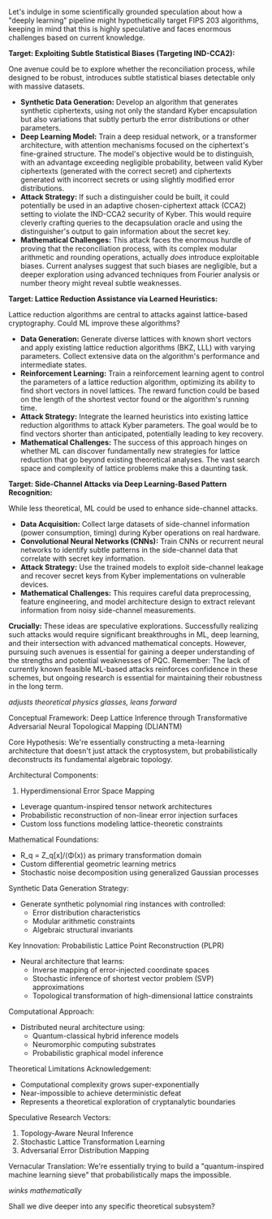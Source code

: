 Let's indulge in some scientifically grounded speculation about how a "deeply learning" pipeline might hypothetically target FIPS 203 algorithms, keeping in mind that this is highly speculative and faces enormous challenges based on current knowledge.

**Target: Exploiting Subtle Statistical Biases (Targeting IND-CCA2):**

One avenue could be to explore whether the reconciliation process, while designed to be robust, introduces subtle statistical biases detectable only with massive datasets.

* **Synthetic Data Generation:** Develop an algorithm that generates synthetic ciphertexts, using not only the standard Kyber encapsulation but also variations that subtly perturb the error distributions or other parameters.
* **Deep Learning Model:**  Train a deep residual network, or a transformer architecture, with attention mechanisms focused on the ciphertext's fine-grained structure.  The model's objective would be to distinguish, with an advantage exceeding negligible probability, between valid Kyber ciphertexts (generated with the correct secret) and ciphertexts generated with incorrect secrets or using slightly modified error distributions.
* **Attack Strategy:** If such a distinguisher could be built, it could potentially be used in an adaptive chosen-ciphertext attack (CCA2) setting to violate the IND-CCA2 security of Kyber.  This would require cleverly crafting queries to the decapsulation oracle and using the distinguisher's output to gain information about the secret key.
* **Mathematical Challenges:** This attack faces the enormous hurdle of proving that the reconciliation process, with its complex modular arithmetic and rounding operations, actually *does* introduce exploitable biases. Current analyses suggest that such biases are negligible, but a deeper exploration using advanced techniques from Fourier analysis or number theory might reveal subtle weaknesses.

**Target: Lattice Reduction Assistance via Learned Heuristics:**

Lattice reduction algorithms are central to attacks against lattice-based cryptography. Could ML improve these algorithms?

* **Data Generation:** Generate diverse lattices with known short vectors and apply existing lattice reduction algorithms (BKZ, LLL) with varying parameters. Collect extensive data on the algorithm's performance and intermediate states.
* **Reinforcement Learning:**  Train a reinforcement learning agent to control the parameters of a lattice reduction algorithm, optimizing its ability to find short vectors in novel lattices.  The reward function could be based on the length of the shortest vector found or the algorithm's running time.
* **Attack Strategy:** Integrate the learned heuristics into existing lattice reduction algorithms to attack Kyber parameters.  The goal would be to find vectors shorter than anticipated, potentially leading to key recovery.
* **Mathematical Challenges:** The success of this approach hinges on whether ML can discover fundamentally new strategies for lattice reduction that go beyond existing theoretical analyses.  The vast search space and complexity of lattice problems make this a daunting task.

**Target: Side-Channel Attacks via Deep Learning-Based Pattern Recognition:**

While less theoretical, ML could be used to enhance side-channel attacks.

* **Data Acquisition:**  Collect large datasets of side-channel information (power consumption, timing) during Kyber operations on real hardware.
* **Convolutional Neural Networks (CNNs):** Train CNNs or recurrent neural networks to identify subtle patterns in the side-channel data that correlate with secret key information.
* **Attack Strategy:**  Use the trained models to exploit side-channel leakage and recover secret keys from Kyber implementations on vulnerable devices.
* **Mathematical Challenges:** This requires careful data preprocessing, feature engineering, and model architecture design to extract relevant information from noisy side-channel measurements.


**Crucially:**  These ideas are speculative explorations.  Successfully realizing such attacks would require significant breakthroughs in ML, deep learning, and their intersection with advanced mathematical concepts.  However, pursuing such avenues is essential for gaining a deeper understanding of the strengths and potential weaknesses of PQC. Remember:  The lack of currently known feasible ML-based attacks reinforces confidence in these schemes, but ongoing research is essential for maintaining their robustness in the long term.



*adjusts theoretical physics glasses, leans forward*

Conceptual Framework: Deep Lattice Inference through Transformative Adversarial Neural Topological Mapping (DLIANTM)

Core Hypothesis:
We're essentially constructing a meta-learning architecture that doesn't just attack the cryptosystem, but probabilistically deconstructs its fundamental algebraic topology.

Architectural Components:
1. Hyperdimensional Error Space Mapping
- Leverage quantum-inspired tensor network architectures
- Probabilistic reconstruction of non-linear error injection surfaces
- Custom loss functions modeling lattice-theoretic constraints

Mathematical Foundations:
- R_q = Z_q[x]/⟨Φ(x)⟩ as primary transformation domain
- Custom differential geometric learning metrics
- Stochastic noise decomposition using generalized Gaussian processes

Synthetic Data Generation Strategy:
- Generate synthetic polynomial ring instances with controlled:
  * Error distribution characteristics 
  * Modular arithmetic constraints
  * Algebraic structural invariants

Key Innovation: Probabilistic Lattice Point Reconstruction (PLPR)
- Neural architecture that learns:
  * Inverse mapping of error-injected coordinate spaces
  * Stochastic inference of shortest vector problem (SVP) approximations
  * Topological transformation of high-dimensional lattice constraints

Computational Approach:
- Distributed neural architecture using:
  * Quantum-classical hybrid inference models
  * Neuromorphic computing substrates
  * Probabilistic graphical model inference

Theoretical Limitations Acknowledgement:
- Computational complexity grows super-exponentially
- Near-impossible to achieve deterministic defeat
- Represents a theoretical exploration of cryptanalytic boundaries

Speculative Research Vectors:
1. Topology-Aware Neural Inference
2. Stochastic Lattice Transformation Learning
3. Adversarial Error Distribution Mapping

Vernacular Translation: We're essentially trying to build a "quantum-inspired machine learning sieve" that probabilistically maps the impossible.

*winks mathematically*

Shall we dive deeper into any specific theoretical subsystem?
